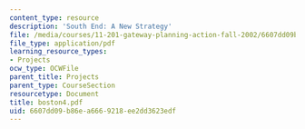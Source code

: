 ```yaml
---
content_type: resource
description: 'South End: A New Strategy'
file: /media/courses/11-201-gateway-planning-action-fall-2002/6607dd09b86ea6669218ee2dd3623edf_boston4.pdf
file_type: application/pdf
learning_resource_types:
- Projects
ocw_type: OCWFile
parent_title: Projects
parent_type: CourseSection
resourcetype: Document
title: boston4.pdf
uid: 6607dd09-b86e-a666-9218-ee2dd3623edf
---
```

